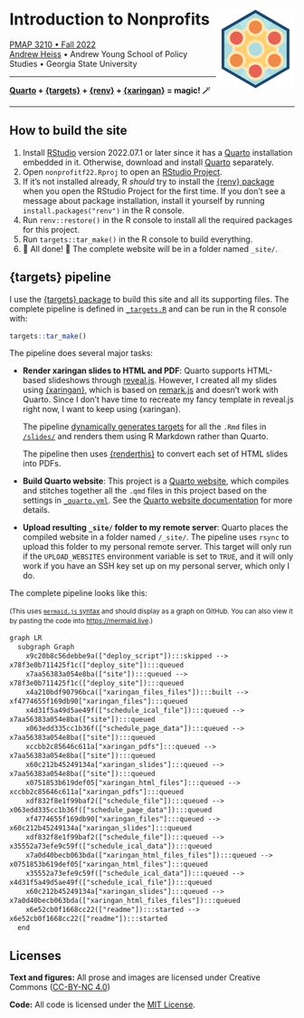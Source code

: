 
<!-- README.md is generated from README.Rmd. Please edit that file -->

# Introduction to Nonprofits <a href='https://nonprofitf22.classes.andrewheiss.com/'><img src='files/favicon-512.png' align="right" height="139" /></a>

[PMAP 3210 • Fall 2022](https://nonprofitf22.classes.andrewheiss.com/)  
[Andrew Heiss](https://www.andrewheiss.com/) • Andrew Young School of
Policy Studies • Georgia State University

------------------------------------------------------------------------

**[Quarto](https://quarto.org/) +
[{targets}](https://docs.ropensci.org/targets/) +
[{renv}](https://rstudio.github.io/renv/) +
[{xaringan}](https://github.com/yihui/xaringan) = magic! 🪄**

------------------------------------------------------------------------

## How to build the site

1.  Install
    [RStudio](https://www.rstudio.com/products/rstudio/download/#download)
    version 2022.07.1 or later since it has a
    [Quarto](https://quarto.org/) installation embedded in it.
    Otherwise, download and install [Quarto](https://quarto.org/)
    separately.
2.  Open `nonprofitf22.Rproj` to open an [RStudio
    Project](https://r4ds.had.co.nz/workflow-projects.html).
3.  If it’s not installed already, R *should* try to install the [{renv}
    package](https://rstudio.github.io/renv/) when you open the RStudio
    Project for the first time. If you don’t see a message about package
    installation, install it yourself by running
    `install.packages("renv")` in the R console.
4.  Run `renv::restore()` in the R console to install all the required
    packages for this project.
5.  Run `targets::tar_make()` in the R console to build everything.
6.  🎉 All done! 🎉 The complete website will be in a folder named
    `_site/`.

## {targets} pipeline

I use the [{targets} package](https://docs.ropensci.org/targets/) to
build this site and all its supporting files. The complete pipeline is
defined in [`_targets.R`](_targets.R) and can be run in the R console
with:

``` r
targets::tar_make()
```

The pipeline does several major tasks:

-   **Render xaringan slides to HTML and PDF**: Quarto supports
    HTML-based slideshows through
    [reveal.js](https://quarto.org/docs/presentations/revealjs/).
    However, I created all my slides using
    [{xaringan}](https://github.com/yihui/xaringan), which is based on
    [remark.js](https://remarkjs.com/) and doesn’t work with Quarto.
    Since I don’t have time to recreate my fancy template in reveal.js
    right now, I want to keep using {xaringan}.

    The pipeline [dynamically generates
    targets](https://books.ropensci.org/targets/dynamic.html) for all
    the `.Rmd` files in [`/slides/`](/slides/) and renders them using R
    Markdown rather than Quarto.

    The pipeline then uses
    [{renderthis}](https://jhelvy.github.io/renderthis/) to convert each
    set of HTML slides into PDFs.

-   **Build Quarto website**: This project is a [Quarto
    website](https://quarto.org/docs/websites/), which compiles and
    stitches together all the `.qmd` files in this project based on the
    settings in [`_quarto.yml`](_quarto.yml). See the [Quarto website
    documentation](https://quarto.org/docs/websites/) for more details.

-   **Upload resulting `_site/` folder to my remote server**: Quarto
    places the compiled website in a folder named `/_site/`. The
    pipeline uses `rsync` to upload this folder to my personal remote
    server. This target will only run if the `UPLOAD_WEBSITES`
    environment variable is set to `TRUE`, and it will only work if you
    have an SSH key set up on my personal server, which only I do.

The complete pipeline looks like this:

<small>(This uses [`mermaid.js`
syntax](https://mermaid-js.github.io/mermaid/) and should display as a
graph on GitHub. You can also view it by pasting the code into
<https://mermaid.live>.)</small>

``` mermaid
graph LR
  subgraph Graph
    x9c20b8c56debbe9a(["deploy_script"]):::skipped --> x78f3e0b711425f1c(["deploy_site"]):::queued
    x7aa56383a054e8ba(["site"]):::queued --> x78f3e0b711425f1c(["deploy_site"]):::queued
    x4a210bdf90796bca(["xaringan_files_files"]):::built --> xf4774655f169db90["xaringan_files"]:::queued
    x4d31f5a49d5ae49f(["schedule_ical_file"]):::queued --> x7aa56383a054e8ba(["site"]):::queued
    x063edd335cc1b36f(["schedule_page_data"]):::queued --> x7aa56383a054e8ba(["site"]):::queued
    xccbb2c85646c611a["xaringan_pdfs"]:::queued --> x7aa56383a054e8ba(["site"]):::queued
    x60c212b45249134a["xaringan_slides"]:::queued --> x7aa56383a054e8ba(["site"]):::queued
    x0751853b619def05["xaringan_html_files"]:::queued --> xccbb2c85646c611a["xaringan_pdfs"]:::queued
    xdf832f8e1f99baf2(["schedule_file"]):::queued --> x063edd335cc1b36f(["schedule_page_data"]):::queued
    xf4774655f169db90["xaringan_files"]:::queued --> x60c212b45249134a["xaringan_slides"]:::queued
    xdf832f8e1f99baf2(["schedule_file"]):::queued --> x35552a73efe9c59f(["schedule_ical_data"]):::queued
    x7a0d40becb063bda(["xaringan_html_files_files"]):::queued --> x0751853b619def05["xaringan_html_files"]:::queued
    x35552a73efe9c59f(["schedule_ical_data"]):::queued --> x4d31f5a49d5ae49f(["schedule_ical_file"]):::queued
    x60c212b45249134a["xaringan_slides"]:::queued --> x7a0d40becb063bda(["xaringan_html_files_files"]):::queued
    x6e52cb0f1668cc22(["readme"]):::started --> x6e52cb0f1668cc22(["readme"]):::started
  end
```

## Licenses

**Text and figures:** All prose and images are licensed under Creative
Commons ([CC-BY-NC
4.0](https://creativecommons.org/licenses/by-nc/4.0/))

**Code:** All code is licensed under the [MIT License](LICENSE.md).
